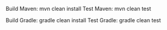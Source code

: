 Build Maven: mvn clean install
Test Maven: mvn clean test

Build Gradle: gradle clean install
Test Gradle: gradle clean test
